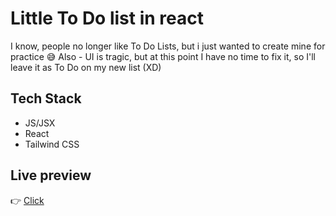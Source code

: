 # Little To Do list in react

I know, people no longer like To Do Lists, but i just wanted to create mine for practice 😅
Also - UI is tragic, but at this point I have no time to fix it, so I'll leave it as To Do on my new list (XD)

## Tech Stack

- JS/JSX
- React
- Tailwind CSS

## Live preview

👉 [Click](https://todolist-eight-pink.vercel.app/)

